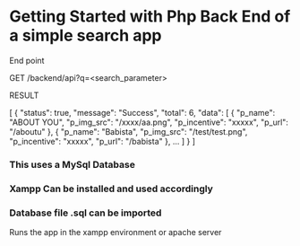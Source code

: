 # Getting Started with Php Back End of a simple search app

End point

GET
/backend/api?q=<search_parameter>

RESULT

[
  {
    "status": true,
    "message": "Success",
    "total": 6,
    "data": [
      {
        "p_name": "ABOUT YOU",
        "p_img_src": "/xxxx/aa.png",
        "p_incentive": "xxxxx",
        "p_url": "/aboutu"
      },
      {
        "p_name": "Babista",
        "p_img_src": "/test/test.png",
        "p_incentive": "xxxxx",
        "p_url": "/babista"
      },
      ...
    ]
  }
]

### This uses a MySql Database
### Xampp Can be installed and used accordingly
### Database file .sql can be imported 


Runs the app in the xampp environment or apache server


